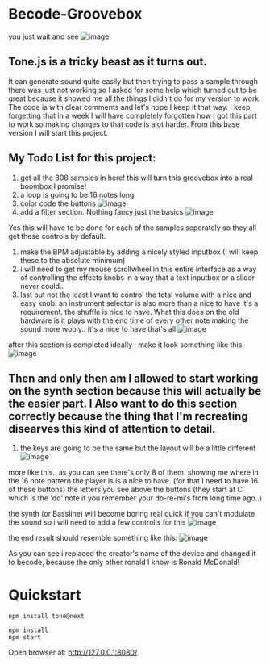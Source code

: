 # Becode-Groovebox
you just wait and see
![image](https://user-images.githubusercontent.com/77209365/179683868-192c1c7d-b1bd-4bb9-9c65-76d7bcd0d0b6.png)

## Tone.js is a tricky beast as it turns out.

It can generate sound quite easily but then trying to pass a sample through there was just not working so I asked for some help which turned out to be great because it showed me all the things I didn't do for my version to work. The code is with clear comments and let's hope I keep it that way. I keep forgetting that in a week I will have completely forgotten how I got this part to work so making changes to that code is alot harder.
From this base version I will start this project.

## My Todo List for this project:

1. get all the 808 samples in here! this will turn this groovebox into a real boombox I promise!
1. a loop is going to be 16 notes long.
1. color code the buttons 
![image](https://user-images.githubusercontent.com/77209365/177043852-b45b909c-0362-48bf-89aa-e990af1bced5.png)
1. add a filter section. Nothing fancy just the basics
![image](https://user-images.githubusercontent.com/77209365/177045357-38f0fb15-952a-4ec4-b37e-ed87a14f1898.png)

Yes this will have to be done for each of the samples seperately so they all get these controls by default.

1. make the BPM adjustable by adding a nicely styled inputbox (I will keep these to the absolute minimum)
1. i will need to get my mouse scrollwheel in this entire interface as a way of controlling the effects knobs in a way that a text inputbox or a slider never could.. 
1. last but not the least I want to control the total volume with a nice and easy knob. an instrument selector is also more than a nice to have it's a requirement. the shuffle is nice to have. What this does on the old hardware is it plays with the end time of every other note making the sound more wobly.. it's a nice to have that's all
![image](https://user-images.githubusercontent.com/77209365/177045921-1568ee6d-80e6-4043-8830-37a28b792d0b.png)


after this section is completed ideally I make it look something like this
![image](https://user-images.githubusercontent.com/77209365/177048063-5dcca5da-9340-427d-8b8f-654284a9f9df.png)

## Then and only then am I allowed to start working on the synth section because this will actually be the easier part. I Also want to do this section correctly because the thing that I'm recreating disearves this kind of attention to detail. 

1. the keys are going to be the same but the layout will be a little different
![image](https://user-images.githubusercontent.com/77209365/177046610-1d6577f8-9e4e-47ea-8776-fa53f0dad63c.png)


more like this.. 
as you can see there's only 8 of them. showing me where in the 16 note pattern the player is is a nice to have. (for that I need to have 16 of these buttons)
the letters you see above the buttons (they start at C which is the 'do' note if you remember your do-re-mi's from long time ago..)

the synth (or Bassline) will become boring real quick if you can't modulate the sound so i will  need to add a few controlls for this
![image](https://user-images.githubusercontent.com/77209365/177047104-0ba9d94e-a8e0-4a59-8a50-b3ff2b518e00.png)

the end result should resemble something like this:
![image](https://user-images.githubusercontent.com/77209365/177048370-38d24f1c-d63c-4e5c-ba86-9197497e056e.png)


As you can see i replaced the creator's name of the device and changed it to becode, because the only other ronald I know is Ronald McDonald!

# Quickstart

```
npm install tone@next

npm install
npm start
```

Open browser at: http://127.0.0.1:8080/

